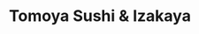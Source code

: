 ---
layout: place
title: "Tomoya Sushi & Izakaya"
permalink: /california/woodland-hills/tomoya-sushi-izakaya.html
stateAbbr: CA
stateName: California
cityName: Woodland Hills
seo:
  name: "Tomoya Sushi & Izakaya"
  type: Restaurant
  links: https://tomoyausa.com/?utm_source=google
description: "Lively, modern eatery featuring an extensive menu of creative sushi, cooked Japanese fare & sake. Tomoya Sushi & Izakaya serves delicious sushi in Woodland Hills, California. Try fresh Japanese dishes for a great dining experience. Available for takeout, delivery, lunch, and dinner."
place_id: ChIJecApyqaewoARvLHyyK-qNnU
photos:
  - name: >-
      places/ChIJecApyqaewoARvLHyyK-qNnU/photos/AeeoHcIltf_GzBpxfcF50EJcg_hJeY_Pb8ZFBBy4g3tU34eNkV04oLVBB1vQuMz4FHwLVg0ok6yCSXluRSGsqe71AFi4QBzahyuUQQK4R4pZmDofqQTlbmtN_JV3xSyi6BvvYaALM8MfUTkDyl_ChKDRimiT9Jx0OXlu7AIa7qGYU6LAVRc4ikpADZAxqcAYbKcgiitEoUNYHrvx1B9iMFfkw2ZMWDY4U7_5omPdp0GRu9g5BlvFRJJOzIyiUK7FBY9bzM_swxfj0BlqZonELMtaK--b-QE8pq8gmzg3YT0NNcx-1WluClZEf3dhCO__hmJX6aad0jFYXS-scMNmyiGCt-v7aoSLu_ODTUNHI4FRMV0OPFgvvhnYHCk0xxiqziA9fgUmVTZohdOdxhlkP9gdb9NaDUImJoKMWuiZWDBNqFM
    widthPx: 4800
    heightPx: 3600
    authorAttributions:
      - displayName: HuckleBeary
        uri: https://maps.google.com/maps/contrib/110575962037442038796
        photoUri: >-
          https://lh3.googleusercontent.com/a-/ALV-UjVzE2IBkpcVnKFSOgpOi_Egi1lq9LqkVg7ADbygWwHULs-vKq38NA=s100-p-k-no-mo
    flagContentUri: >-
      https://www.google.com/local/imagery/report/?cb_client=maps_api_places.places_api&image_key=!1e10!2sCIHM0ogKEICAgID3htLFEA&hl=en-US
    googleMapsUri: >-
      https://www.google.com/maps/place//data=!3m4!1e2!3m2!1sCIHM0ogKEICAgID3htLFEA!2e10!4m2!3m1!1s0x80c29ea6ca29c079:0x7536aaafc8f2b1bc
  - name: >-
      places/ChIJecApyqaewoARvLHyyK-qNnU/photos/AeeoHcIMm76qGIY2YMqJTDtPJbx8ppr8zaqUD6z85wFq7sfAm3G_95e6FGQe6Naqq107FLzWaToWlNOeqXJHql-wOnHTTSU5pR0Inahd4ZTqDJznshJauNzuYrdyqpz1qj6XFaW7KtYq4Y8EDIPcwCtn1_GmA2Ki_L9JWP5oL33X-VULjHnWxCBu06CFTAZBS2-na5c6aNymyiFCeXFtXoYEWIAYBOkB9lW3wPZR_sZ8J3aDoc_4-BWdNS7LWpOPJgZ31-QAGdlnbKwHc8TS_7lGN-C5OpWtpfT8OiYwpEKr3ScQRg
    widthPx: 1800
    heightPx: 1414
    authorAttributions:
      - displayName: Tomoya Sushi & Izakaya
        uri: https://maps.google.com/maps/contrib/115069465773121818657
        photoUri: >-
          https://lh3.googleusercontent.com/a/ACg8ocL6CrkhnQ_grIu-KoRn3eKjr388UcrQnY207G0wr-9bmKTy1w=s100-p-k-no-mo
    flagContentUri: >-
      https://www.google.com/local/imagery/report/?cb_client=maps_api_places.places_api&image_key=!1e10!2sAF1QipPxTLHQLFQngB78T1IVfT3gdU7Ld_CcQtwoUjAO&hl=en-US
    googleMapsUri: >-
      https://www.google.com/maps/place//data=!3m4!1e2!3m2!1sAF1QipPxTLHQLFQngB78T1IVfT3gdU7Ld_CcQtwoUjAO!2e10!4m2!3m1!1s0x80c29ea6ca29c079:0x7536aaafc8f2b1bc
  - name: >-
      places/ChIJecApyqaewoARvLHyyK-qNnU/photos/AeeoHcL14F1VcZ_fwKt-rW8SKKSC03uuqKS_U8s31dI1FlZsZUUmT2L8Vfh6A-0Gq1NpA3nfKUwMauVks0atWTpoI6VwyrV_4ucxlRTEoQJdZj6vFhEeb2YJMVMxcT75jbqAekFMWpv5fznIzibbtEJHVYLtlNTOFnPGcGCqAD_JSzIXVe1IqI4u7pzalgT8sCpOyFby6f3C3LJ9Lt87WM2PdtQyu-anD3jlsQSjmSKrCUQDPHkKpMWFUuxQWnxZEzsYKAtOBA0_zosogbYwEW_Mq4f5kdBy5ie8w5dCfea4_MGazXnoM13zZyYzdmD2EiZtGVyS6nteJ92rNPAg9zrn23yk7r2Q7ZelQCBGP4uBdtTL4L-6TAETe3e-_2lchWQU7HTxudvupg8nwSquAXnh7yD2V-YTJW0jfPk9dmcNDWs
    widthPx: 4624
    heightPx: 3472
    authorAttributions:
      - displayName: Taylor Ketterling
        uri: https://maps.google.com/maps/contrib/114119141674479719293
        photoUri: >-
          https://lh3.googleusercontent.com/a-/ALV-UjWSSg4OnenY2_p0QVVMhh4aVuU07iSJl4IHk8Qlkx6px_2ZITpA=s100-p-k-no-mo
    flagContentUri: >-
      https://www.google.com/local/imagery/report/?cb_client=maps_api_places.places_api&image_key=!1e10!2sCIHM0ogKEICAgID37e-2Pg&hl=en-US
    googleMapsUri: >-
      https://www.google.com/maps/place//data=!3m4!1e2!3m2!1sCIHM0ogKEICAgID37e-2Pg!2e10!4m2!3m1!1s0x80c29ea6ca29c079:0x7536aaafc8f2b1bc
  - name: >-
      places/ChIJecApyqaewoARvLHyyK-qNnU/photos/AeeoHcKHlSHZaXu24zk0zP1pHoj_EHLyEX9xdOaEMMYI3-gqnYo6wVmXOHaQeV2SGhOq8tcOCiOyUfZTfMw4QbHxZOuy15JtmX_JfLJHi6z--MLBsdrHYbLt6P66H8oQPUSVnbIOoZgRLgz_55xe0nyeW68vkAM1e4rPWs6KK0GCjpNYMUD7obbh0_Pc804KJ6wCydyzckKPmxrWVgqY6TRFInih4j7ikIY6Erj1Sq5s59qYzqW50RKd9n7ttH8uzPsE9JUol1IQhhpIysV7Lgkc_mhiSE3Hw3ywzlbXZTBOXM_cKTm11R75sqkZP6CkkysaxZW6Hm-mWl9uANVOIpbrnkdMCwcDj98286nN1jtYPFnLuO-Q_-QOAYeLG0v1BbFafVyb9yl45f0iI7Zn7TiQ1vMi7ifOdK-IG44VdF49TKA
    widthPx: 4000
    heightPx: 1868
    authorAttributions:
      - displayName: Yessica Quezada López
        uri: https://maps.google.com/maps/contrib/112598944794125220468
        photoUri: >-
          https://lh3.googleusercontent.com/a-/ALV-UjUIo4yB6z-99cqjijCKzidbOANZNdToDz4AZvKTpXwY2gtK0SNq=s100-p-k-no-mo
    flagContentUri: >-
      https://www.google.com/local/imagery/report/?cb_client=maps_api_places.places_api&image_key=!1e10!2sCIHM0ogKEICAgID7odr_HQ&hl=en-US
    googleMapsUri: >-
      https://www.google.com/maps/place//data=!3m4!1e2!3m2!1sCIHM0ogKEICAgID7odr_HQ!2e10!4m2!3m1!1s0x80c29ea6ca29c079:0x7536aaafc8f2b1bc
  - name: >-
      places/ChIJecApyqaewoARvLHyyK-qNnU/photos/AeeoHcLJPaLqpGU-U46BzzupiWr2tjeFYFtAzbdPAobFvw1yFeqI6NHKjSqcytr0knFsXk8ehEnjLCi8FF3SdJatP3eLlLGQuAGVISf878iw0iiWaKRIbY3skMt50bKJG04SA3a45t4Dz4leAJky-Fe580fQCBw-D12EiTit_DjPFiWnDgwEdPiUPN4eGE9cQ2vwt2iWpsHbwNhst4cmMWb7bMTf0b1Zbt6O3jcOcmbsZXBTnMaOks1jAlFLUkTPffHgXcipkRsRfoDvtSVRcLH3yd-9RcPgezJ5a_-CV07khG848SGyCtaeW74QiGGeIQl9wpHXnnQmkaWG6KpkelTEi1mlQSRacYbqshZFEupH57yMz4n1mhkFDN1b67R05yaYhyP9P7K1lI-UdTnTRb_-qRW277c41MugMdmJvgUznCYhM88
    widthPx: 3000
    heightPx: 4000
    authorAttributions:
      - displayName: Matan Benarush
        uri: https://maps.google.com/maps/contrib/117422932363319305375
        photoUri: >-
          https://lh3.googleusercontent.com/a-/ALV-UjUDnFvy4qGeHJpRd1tRV4v9h8sYOcuYmSSrVdNWjVEuE5WaR23edw=s100-p-k-no-mo
    flagContentUri: >-
      https://www.google.com/local/imagery/report/?cb_client=maps_api_places.places_api&image_key=!1e10!2sCIHM0ogKEICAgIC7iM6UxgE&hl=en-US
    googleMapsUri: >-
      https://www.google.com/maps/place//data=!3m4!1e2!3m2!1sCIHM0ogKEICAgIC7iM6UxgE!2e10!4m2!3m1!1s0x80c29ea6ca29c079:0x7536aaafc8f2b1bc
  - name: >-
      places/ChIJecApyqaewoARvLHyyK-qNnU/photos/AeeoHcLCb0Or8Gzd-Gd4uzTh043XJLyMdN8X0X0qVL9Xq0-V7Six37dzTtxTmdqmZ0LXFVQ7LBu6m2X8tdjrCzjxEXdik8WefoZw10yqoAGdEacryTOI7-JIjLebjVF1ytHTPlj9CS5DZEvYaviQdEBtUtUUUjz3gMmOZbJgQAYan7UwlpwHeXyc-iFuqR6JdKmuPQ-3LunHGPbjqkJ0oIRciTHAYHImnITHpd8hthWjt_HcO1w1KaVtJaCE08nlwMaa1RkDeqtLJlIx7Pz8H2hjygiOHbHXC72D2wH6Mi6083g2b8Qpzmel_X4EIEc5v587u3xshpYqy3kLdnK0ry2xwW5sR3sp55UFDD6ww3uESzxKyMRVbSG5RUQmeezntK4pbWPkzHImeSWkb3p10mMSuKwo11EgA4jj86se297mpNZ4yUwU
    widthPx: 3024
    heightPx: 4032
    authorAttributions:
      - displayName: Carissa Liu
        uri: https://maps.google.com/maps/contrib/110025222509596900023
        photoUri: >-
          https://lh3.googleusercontent.com/a/ACg8ocJDrYwk7Ho-adW8TUPoslfDa8WnCFuKOAlm6eNeQYqWm07pyw=s100-p-k-no-mo
    flagContentUri: >-
      https://www.google.com/local/imagery/report/?cb_client=maps_api_places.places_api&image_key=!1e10!2sCIHM0ogKEICAgIC51LO5lgE&hl=en-US
    googleMapsUri: >-
      https://www.google.com/maps/place//data=!3m4!1e2!3m2!1sCIHM0ogKEICAgIC51LO5lgE!2e10!4m2!3m1!1s0x80c29ea6ca29c079:0x7536aaafc8f2b1bc
  - name: >-
      places/ChIJecApyqaewoARvLHyyK-qNnU/photos/AeeoHcIZ9MD22J65ceg2cK652dtcz2eBRHAa9lIhHWlq-a1wRLxEdkrYmm9x2A7cguyfQnYGPEFbgLKBAncBFGZ8Jp4nQgPAjaNzdp5OJ95CTO9hDeMeI2Z19DQBUmgsfdYHtlTEONitWqcxOBQcKQNx_Vgxrqq5WkZC156KjBfzwUogE_zKJEW04EZHtT1CINlM6TH77fJucA9QlWL030KOOkiLbw4FQltskEku19oaSjoLbDtxmeoNp00EkYLH2i4u8JBnKO-aSK2KjfJ9eUC3vJjOucVq5mgoq11XBcfQtjh_Oot6PVAYADZIrkhSJg9s0phY3fLtVEiNA26TVtLzCewcmBC394aWd4ZXSlYYq1aJrSNhxlZ5We1Gk1Hp9FPsNOteP-ZcXXuyBgLKDSFVFFNJGQW-H-PbG8K1OcOJe94
    widthPx: 3000
    heightPx: 4000
    authorAttributions:
      - displayName: Apryl Redbird
        uri: https://maps.google.com/maps/contrib/110255028092983073637
        photoUri: >-
          https://lh3.googleusercontent.com/a-/ALV-UjWVmuEQVL9jOj9Y62FD8_Rt-pMB0MBXVyDKngwTIFU2QfYKSR4m=s100-p-k-no-mo
    flagContentUri: >-
      https://www.google.com/local/imagery/report/?cb_client=maps_api_places.places_api&image_key=!1e10!2sCIHM0ogKEICAgIClh7vNJw&hl=en-US
    googleMapsUri: >-
      https://www.google.com/maps/place//data=!3m4!1e2!3m2!1sCIHM0ogKEICAgIClh7vNJw!2e10!4m2!3m1!1s0x80c29ea6ca29c079:0x7536aaafc8f2b1bc
  - name: >-
      places/ChIJecApyqaewoARvLHyyK-qNnU/photos/AeeoHcKLtgR0JZVEIs8qOPYHzw6CUYsWOIdYou0usMEtrSoV0MJUyBh4IqP2uXvP34lDY20wroc2nj89uYRoWiMOmlBSLog9PogvC-4L6B9IJQfS3Fgr98JWBuDrOh6SVDV57scL7ZGDNfhAWxw9AJO1HNSMBJGoTb1Q3CwEVZ_l6y8hrwRzCjUe8uK-N18AHSCQED5al7Z7MmdziMK40wKTtj1UZsDh7zyIYeTfTs8aVzS0vQfFAElOC84Iz1uWoaOQUPJP5IaAdJ7WDunBJ8__QxIriNqGu5BbiPhRWH6o9HIGybIPzs9sXyS0UEU2Dtm0DLrA82p3GfbhuvEqt6qu7wn_FTLCh0_QdI6KFuRXvBaYxf8cxlXNav0ogbbMt0EFquIwmFLeKPusaiPfgNn4LtShhv2Wrk4UGRR-pR7qyE7EDKfp
    widthPx: 1080
    heightPx: 1920
    authorAttributions:
      - displayName: Manoj Siva
        uri: https://maps.google.com/maps/contrib/106495316368871997000
        photoUri: >-
          https://lh3.googleusercontent.com/a-/ALV-UjUlsmZIDy86SN3IcAK8W1HeD7r-HrmS7HGWGVkQq6vexRwuTvsQpA=s100-p-k-no-mo
    flagContentUri: >-
      https://www.google.com/local/imagery/report/?cb_client=maps_api_places.places_api&image_key=!1e10!2sCIHM0ogKEICAgICp2oXfhAE&hl=en-US
    googleMapsUri: >-
      https://www.google.com/maps/place//data=!3m4!1e2!3m2!1sCIHM0ogKEICAgICp2oXfhAE!2e10!4m2!3m1!1s0x80c29ea6ca29c079:0x7536aaafc8f2b1bc
  - name: >-
      places/ChIJecApyqaewoARvLHyyK-qNnU/photos/AeeoHcLqJ-jSV9ZezhSdoyUwT3CyyqldvtYcIyY5M5-jVdbRaZbpxzUvFe-JeZ6nGu4ke3VtkUhQkPA9F9PYtiAlr1w2kpxhtzXzHDvz5kVfc6tkKKpmfwtqfkwHrmdDH8mDTMQI0yZbZa-7xUzgy8UYRypUCh6XxizaSDSoez7GISCNOWfKx7VN0WiCLrGsndGQiSbevoti0kao2hBg3n6znTS3YA8BJcWV05ZHJfqnI8LX-rQ9PevdKbVJhzEoOVhwubEwCmp_z-Lrj5-Kl63bOBi5Dx0uK_5U-7_p3NKRtDAJvV5HLqnrydhYyiVE29ED4hSrn0qpBvW3z0680YMW0rbM3dnrQI3lxZkIDStbhsjAJotQtSIKG0Kt0jeQ-Pg-XNjaYkVR6Gh-QVo304O1MKhKAHypBr8n1nIIw_T3KJZnBw
    widthPx: 3024
    heightPx: 4032
    authorAttributions:
      - displayName: Justin Dao
        uri: https://maps.google.com/maps/contrib/101786906702236767486
        photoUri: >-
          https://lh3.googleusercontent.com/a/ACg8ocI3tpTwiJbliLaLeY_JwRhOmG_16Ko8yQ3zKKuEGXIvRpqxUw=s100-p-k-no-mo
    flagContentUri: >-
      https://www.google.com/local/imagery/report/?cb_client=maps_api_places.places_api&image_key=!1e10!2sCIHM0ogKEICAgICJte6fEg&hl=en-US
    googleMapsUri: >-
      https://www.google.com/maps/place//data=!3m4!1e2!3m2!1sCIHM0ogKEICAgICJte6fEg!2e10!4m2!3m1!1s0x80c29ea6ca29c079:0x7536aaafc8f2b1bc
  - name: >-
      places/ChIJecApyqaewoARvLHyyK-qNnU/photos/AeeoHcIlcG-dIFQfe6m5pgKgwPn-cHg3NC5ObNUUL6To5hjkuU6Q6xBpuAdQ-m_d5Ph5AgNVUZJqZNureiUoD6r5rNQKGJNQT-WUxk0SdfaE5Co89dtlkvnuarJVTklVu0T1qI9qHsDKURIAzKeMgeyZ2tD7adyXaiXHeIdIuZrT6IAc5JDipPdZjql_rI67aCDQ4JaO6LuQxnLaNIHikaZHtmuBjlfOCvfMQEr-368iOYeD9WA9PkYb98MHgxRjmg5lTWnI_cAwvUVwhMQ9fX80Iq12Vu5qQxjZ_86m2GagjLIeTwf5WGUfxzNFYRkZ4yNM4A9eDO1morfVviVjlPdpddgCSb0ObwYgI3ZV7wz4j6yMi0qcQSOT9ec-PcNnt8WBIpDOBR4LaH1VPRmXZs5eG-eqfn4LnpPe9Dld1XLBW0AwS2IF
    widthPx: 3024
    heightPx: 4032
    authorAttributions:
      - displayName: Justin Dao
        uri: https://maps.google.com/maps/contrib/101786906702236767486
        photoUri: >-
          https://lh3.googleusercontent.com/a/ACg8ocI3tpTwiJbliLaLeY_JwRhOmG_16Ko8yQ3zKKuEGXIvRpqxUw=s100-p-k-no-mo
    flagContentUri: >-
      https://www.google.com/local/imagery/report/?cb_client=maps_api_places.places_api&image_key=!1e10!2sCIHM0ogKEICAgICJte6fggE&hl=en-US
    googleMapsUri: >-
      https://www.google.com/maps/place//data=!3m4!1e2!3m2!1sCIHM0ogKEICAgICJte6fggE!2e10!4m2!3m1!1s0x80c29ea6ca29c079:0x7536aaafc8f2b1bc
address: '6020 Canoga Ave #100, Woodland Hills, CA 91367, USA'
street: '6020 Canoga Ave #100'
city: Woodland Hills
state: CA
zip: '91367'
country: USA
neighborhood: Woodland Hills
latitude: '34.180037'
longitude: '-118.597099'
accessibility_options:
  wheelchairAccessibleParking: true
  wheelchairAccessibleEntrance: true
  wheelchairAccessibleRestroom: true
  wheelchairAccessibleSeating: true
business_status: OPERATIONAL
name: Tomoya Sushi & Izakaya
google_maps_links:
  directionsUri: >-
    https://www.google.com/maps/dir//''/data=!4m7!4m6!1m1!4e2!1m2!1m1!1s0x80c29ea6ca29c079:0x7536aaafc8f2b1bc!3e0
  placeUri: https://maps.google.com/?cid=8446125823147291068
  writeAReviewUri: >-
    https://www.google.com/maps/place//data=!4m3!3m2!1s0x80c29ea6ca29c079:0x7536aaafc8f2b1bc!12e1
  reviewsUri: >-
    https://www.google.com/maps/place//data=!4m4!3m3!1s0x80c29ea6ca29c079:0x7536aaafc8f2b1bc!9m1!1b1
  photosUri: >-
    https://www.google.com/maps/place//data=!4m3!3m2!1s0x80c29ea6ca29c079:0x7536aaafc8f2b1bc!10e5
primary_type: Japanese Restaurant
opening_hours:
  regular: null
  current: null
secondary_opening_hours:
  regular:
    weekdayDescriptions: null
    type: null
  current:
    weekdayDescriptions: null
    type: null
phone: (818) 703-0318
price_level: PRICE_LEVEL_MODERATE
price_range: $30 &ndash; $50
rating: '4.1'
rating_count: 613
website: https://tomoyausa.com/?utm_source=google
reviews:
  - name: >-
      places/ChIJecApyqaewoARvLHyyK-qNnU/reviews/ChdDSUhNMG9nS0VJQ0FnSUNfa0lIc2hBRRAB
    relativePublishTimeDescription: 3 months ago
    rating: 5
    text:
      text: >-
        Great experience very friendly staff ready to meet your every need. Came
        here with my gym league basketball team, go team yellow(if you know you
        know) and we had a blast drinking miso soup and diving down on some
        fantastic rolls. So yummy and also delicious will definitely be
        recommending this to the pickle ball fellas!
      languageCode: en
    originalText:
      text: >-
        Great experience very friendly staff ready to meet your every need. Came
        here with my gym league basketball team, go team yellow(if you know you
        know) and we had a blast drinking miso soup and diving down on some
        fantastic rolls. So yummy and also delicious will definitely be
        recommending this to the pickle ball fellas!
      languageCode: en
    authorAttribution:
      displayName: Sawyer Brown
      uri: https://www.google.com/maps/contrib/116045370199388607526/reviews
      photoUri: >-
        https://lh3.googleusercontent.com/a-/ALV-UjUD89opFRmXeqnroYwSsA2PsR5GVduYhkGLnTGT-Ui4h6YRfJQRZA=s128-c0x00000000-cc-rp-mo
    publishTime: '2025-01-12T00:35:18.164657Z'
    flagContentUri: >-
      https://www.google.com/local/review/rap/report?postId=ChdDSUhNMG9nS0VJQ0FnSUNfa0lIc2hBRRAB&d=17924085&t=1
    googleMapsUri: >-
      https://www.google.com/maps/reviews/data=!4m6!14m5!1m4!2m3!1sChdDSUhNMG9nS0VJQ0FnSUNfa0lIc2hBRRAB!2m1!1s0x80c29ea6ca29c079:0x7536aaafc8f2b1bc
  - name: >-
      places/ChIJecApyqaewoARvLHyyK-qNnU/reviews/ChZDSUhNMG9nS0VJQ0FnSURwaU4tZUJBEAE
    relativePublishTimeDescription: a year ago
    rating: 5
    text:
      text: >-
        This was a good find! I happen to get over here during the week. The
        sushi chef "Ken" was entertaining very talkative and a great sushi chef.
        It was a nice relaxing evening the place wasn't too crowded parking was
        easy and the mail for two of us was around $100. I will go back!  They
        had a very nice variety of rolls. The albacore spicy sashimi was
        delicious.
      languageCode: en
    originalText:
      text: >-
        This was a good find! I happen to get over here during the week. The
        sushi chef "Ken" was entertaining very talkative and a great sushi chef.
        It was a nice relaxing evening the place wasn't too crowded parking was
        easy and the mail for two of us was around $100. I will go back!  They
        had a very nice variety of rolls. The albacore spicy sashimi was
        delicious.
      languageCode: en
    authorAttribution:
      displayName: Kirt Kingzett
      uri: https://www.google.com/maps/contrib/101798388379799378999/reviews
      photoUri: >-
        https://lh3.googleusercontent.com/a-/ALV-UjWrvXXgeldgcH7m75HH0yiFxa1sXDrISCg9OMkFy_1RBT4xb9Zd=s128-c0x00000000-cc-rp-mo-ba7
    publishTime: '2023-08-15T04:45:42.114183Z'
    flagContentUri: >-
      https://www.google.com/local/review/rap/report?postId=ChZDSUhNMG9nS0VJQ0FnSURwaU4tZUJBEAE&d=17924085&t=1
    googleMapsUri: >-
      https://www.google.com/maps/reviews/data=!4m6!14m5!1m4!2m3!1sChZDSUhNMG9nS0VJQ0FnSURwaU4tZUJBEAE!2m1!1s0x80c29ea6ca29c079:0x7536aaafc8f2b1bc
  - name: >-
      places/ChIJecApyqaewoARvLHyyK-qNnU/reviews/ChdDSUhNMG9nS0VJQ0FnSURwaG82V2pRRRAB
    relativePublishTimeDescription: a year ago
    rating: 4
    text:
      text: >-
        *This is NOT an all you eat sushi place *


        Fun sushi spot with lots of sushi and a few non sushi items. It’s
        definitely a little bit more on the pricier side than other sushi places
        in town but you can’t go wrong with the fresh fish. I got the crunchy
        shrimp tempura roll and it was delicious. I love the eel sauce it comes
        with. We got a couple other sushi’s to try. They have some great non
        rice sushi options as well.


        I deducted one star for service. I had to ask for soy sauce twice and a
        glass of water twice before it was given to me. We had about three
        different waiters so I’m not sure if it all got mixed in between the
        people switching out but service is an area of improvement. I love the
        ambiance of this spot. They have both indoor and outdoor seating.
      languageCode: en
    originalText:
      text: >-
        *This is NOT an all you eat sushi place *


        Fun sushi spot with lots of sushi and a few non sushi items. It’s
        definitely a little bit more on the pricier side than other sushi places
        in town but you can’t go wrong with the fresh fish. I got the crunchy
        shrimp tempura roll and it was delicious. I love the eel sauce it comes
        with. We got a couple other sushi’s to try. They have some great non
        rice sushi options as well.


        I deducted one star for service. I had to ask for soy sauce twice and a
        glass of water twice before it was given to me. We had about three
        different waiters so I’m not sure if it all got mixed in between the
        people switching out but service is an area of improvement. I love the
        ambiance of this spot. They have both indoor and outdoor seating.
      languageCode: en
    authorAttribution:
      displayName: Larissa M
      uri: https://www.google.com/maps/contrib/107207200948895729280/reviews
      photoUri: >-
        https://lh3.googleusercontent.com/a-/ALV-UjWrEhymOaE7cdmzVGeRB8kySQyoeZZ5QqP-P1c8ylkCMrFwYLvs=s128-c0x00000000-cc-rp-mo-ba5
    publishTime: '2023-08-20T20:08:17.182151Z'
    flagContentUri: >-
      https://www.google.com/local/review/rap/report?postId=ChdDSUhNMG9nS0VJQ0FnSURwaG82V2pRRRAB&d=17924085&t=1
    googleMapsUri: >-
      https://www.google.com/maps/reviews/data=!4m6!14m5!1m4!2m3!1sChdDSUhNMG9nS0VJQ0FnSURwaG82V2pRRRAB!2m1!1s0x80c29ea6ca29c079:0x7536aaafc8f2b1bc
  - name: >-
      places/ChIJecApyqaewoARvLHyyK-qNnU/reviews/ChdDSUhNMG9nS0VJQ0FnSUN4OE9yWnp3RRAB
    relativePublishTimeDescription: a year ago
    rating: 5
    text:
      text: >-
        Loved this place. The atmosphere was great, choices of a booth or the
        sushi bar, which both are nice and clean.


        Service, was great they were nice and helpful with any questions or
        suggestions


        Food, was great, I tried their chefs special the dragon ballz which was
        great, in my pictures it's the with flower looking piece. Also had the
        desert Crispy Haven which was a treat.


        Overall, loved this place.
      languageCode: en
    originalText:
      text: >-
        Loved this place. The atmosphere was great, choices of a booth or the
        sushi bar, which both are nice and clean.


        Service, was great they were nice and helpful with any questions or
        suggestions


        Food, was great, I tried their chefs special the dragon ballz which was
        great, in my pictures it's the with flower looking piece. Also had the
        desert Crispy Haven which was a treat.


        Overall, loved this place.
      languageCode: en
    authorAttribution:
      displayName: Benjamin Cassidy
      uri: https://www.google.com/maps/contrib/117940459308832593767/reviews
      photoUri: >-
        https://lh3.googleusercontent.com/a-/ALV-UjVUvyn2_SKzaI4_LRc0h6rF1bKmTvJK-40J_7pJYLCQCK0ErgaQ=s128-c0x00000000-cc-rp-mo-ba5
    publishTime: '2023-05-09T04:06:56.318165Z'
    flagContentUri: >-
      https://www.google.com/local/review/rap/report?postId=ChdDSUhNMG9nS0VJQ0FnSUN4OE9yWnp3RRAB&d=17924085&t=1
    googleMapsUri: >-
      https://www.google.com/maps/reviews/data=!4m6!14m5!1m4!2m3!1sChdDSUhNMG9nS0VJQ0FnSUN4OE9yWnp3RRAB!2m1!1s0x80c29ea6ca29c079:0x7536aaafc8f2b1bc
  - name: >-
      places/ChIJecApyqaewoARvLHyyK-qNnU/reviews/ChZDSUhNMG9nS0VJQ0FnSUNfcl82T2JREAE
    relativePublishTimeDescription: 2 months ago
    rating: 5
    text:
      text: >-
        Great food! Clam miso soup was great! Sushi was great. The staff were
        super friendly and had our food out quick. Lots of parking near by.
        Didn’t feel sick the next day, that’s a bonus in my book. 10/10
      languageCode: en
    originalText:
      text: >-
        Great food! Clam miso soup was great! Sushi was great. The staff were
        super friendly and had our food out quick. Lots of parking near by.
        Didn’t feel sick the next day, that’s a bonus in my book. 10/10
      languageCode: en
    authorAttribution:
      displayName: Michael Barner
      uri: https://www.google.com/maps/contrib/113439728071975395161/reviews
      photoUri: >-
        https://lh3.googleusercontent.com/a-/ALV-UjWEUJmmfDKjmUe7AQ9Gz9-TwS5LqjHoVTFYL4XLbpFvcycVxTDJ=s128-c0x00000000-cc-rp-mo-ba2
    publishTime: '2025-01-20T04:34:45.019251Z'
    flagContentUri: >-
      https://www.google.com/local/review/rap/report?postId=ChZDSUhNMG9nS0VJQ0FnSUNfcl82T2JREAE&d=17924085&t=1
    googleMapsUri: >-
      https://www.google.com/maps/reviews/data=!4m6!14m5!1m4!2m3!1sChZDSUhNMG9nS0VJQ0FnSUNfcl82T2JREAE!2m1!1s0x80c29ea6ca29c079:0x7536aaafc8f2b1bc
parking_options:
  freeParkingLot: true
  freeStreetParking: true
  valetParking: false
payment_options:
  acceptsCreditCards: true
  acceptsDebitCards: true
  acceptsCashOnly: false
  acceptsNfc: true
allow_dogs: null
curbside_pickup: true
delivery: true
dine_in: true
good_for_children: true
good_for_groups: true
good_for_sports: false
live_music: false
menu_for_children: true
outdoor_seating: true
reservable: true
restroom: true
serves_beer: true
serves_breakfast: false
serves_brunch: false
serves_cocktails: true
serves_coffee: true
serves_dinner: true
serves_dessert: true
serves_lunch: true
serves_vegetarian_food: true
serves_wine: true
takeout: true
summary: >-
  Lively, modern eatery featuring an extensive menu of creative sushi, cooked
  Japanese fare & sake.

---